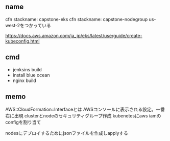 ## name
cfn stackname: capstone-eks
cfn stackname: capstone-nodegroup
us-west-2をつかっている

https://docs.aws.amazon.com/ja_jp/eks/latest/userguide/create-kubeconfig.html

## cmd
- jenksins build
- install blue ocean
- nginx build

## memo
AWS::CloudFormation::Interfaceとは
AWSコンソールに表示される設定。一番右に出現
clusterとnodeのセキュリティグループ作成
kubenetesにaws iamのconfigを割り当て

nodesにデプロイするためにjsonファイルを作成しapplyする